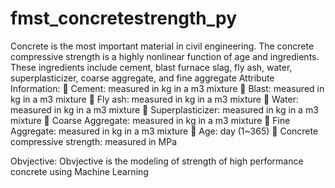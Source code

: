 # fmst_concretestrength_py
Concrete is the most important material in civil engineering. The concrete compressive strength is a highly nonlinear function of age and ingredients. These ingredients include cement, blast furnace slag, fly ash, water, superplasticizer, coarse aggregate, and fine aggregate
Attribute Information:
 Cement: measured in kg in a m3 mixture 
 Blast: measured in kg in a m3 mixture 
 Fly ash: measured in kg in a m3 mixture 
 Water: measured in kg in a m3 mixture 
 Superplasticizer: measured in kg in a m3 mixture 
 Coarse Aggregate: measured in kg in a m3 mixture 
 Fine Aggregate: measured in kg in a m3 mixture 
 Age: day (1~365)
 Concrete compressive strength: measured in MPa

Obvjective:
Obvjective is the modeling of strength of high performance concrete using Machine Learning
